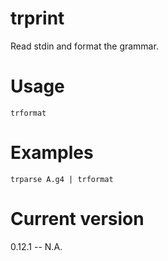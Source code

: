 # trprint

Read stdin and format the grammar.

# Usage

    trformat

# Examples

    trparse A.g4 | trformat

# Current version

0.12.1 -- N.A.
